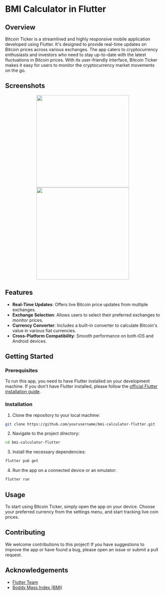 # BMI Calculator in Flutter

## Overview

Bitcoin Ticker is a streamlined and highly responsive mobile application developed using Flutter. It's designed to provide real-time updates on Bitcoin prices across various exchanges. The app caters to cryptocurrency enthusiasts and investors who need to stay up-to-date with the latest fluctuations in Bitcoin prices. With its user-friendly interface, Bitcoin Ticker makes it easy for users to monitor the cryptocurrency market movements on the go.

## Screenshots

<p align="center">
  <img src="https://github.com/Arhamss/bitcoin-ticker/blob/main/crypto1.png" width="300" />
  <img src="https://github.com/Arhamss/bitcoin-ticker/blob/main/crypto2.png" width="300" /> 
</p>

## Features

- **Real-Time Updates**: Offers live Bitcoin price updates from multiple exchanges.
- **Exchange Selection**: Allows users to select their preferred exchanges to monitor prices.
- **Currency Converter**: Includes a built-in converter to calculate Bitcoin's value in various fiat currencies.
- **Cross-Platform Compatibility**: Smooth performance on both iOS and Android devices.

## Getting Started

### Prerequisites

To run this app, you need to have Flutter installed on your development machine. If you don't have Flutter installed, please follow the [official Flutter installation guide](https://flutter.dev/docs/get-started/install).

### Installation

1. Clone the repository to your local machine:

```bash
git clone https://github.com/yourusername/bmi-calculator-flutter.git
```
2. Navigate to the project directory:
```bash
cd bmi-calculator-flutter
```
3. Install the necessary dependencies:
```bash
flutter pub get
```
4. Run the app on a connected device or an emulator:
```bash
flutter run
```

## Usage

To start using Bitcoin Ticker, simply open the app on your device. Choose your preferred currency from the settings menu, and start tracking live coin prices.

## Contributing

We welcome contributions to this project! If you have suggestions to improve the app or have found a bug, please open an issue or submit a pull request.

## Acknowledgements

 - [Flutter Team](https://flutter.dev/)
 - [Boddy Mass Index (BMI)](https://www.who.int/news-room/fact-sheets/detail/obesity-and-overweight)
